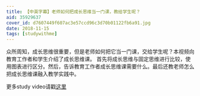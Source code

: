 ```yaml
---
title: 【中英字幕】老师如何把成长思维当一门课，教给学生呢？
aid: 35929637
cover_id: d7607449f607ac3e57ccd96c3d70b01122fb6a91.jpg
date: 2018-11-15
tags: [studywithme]
---
```

众所周知，成长思维很重要，但是老师如何把它当一门课，交给学生呢？本视频向教育工作者和学生介绍了成长思维课。
首先将成长思维与固定思维进行比较，使用图表进行区分。然后，告诉教育工作者成长思维课需要什么。最后还教老师怎么把成长思维课融入教学实践中。

更多study video请戳[这里](https://wblearn.github.io/study-video/)